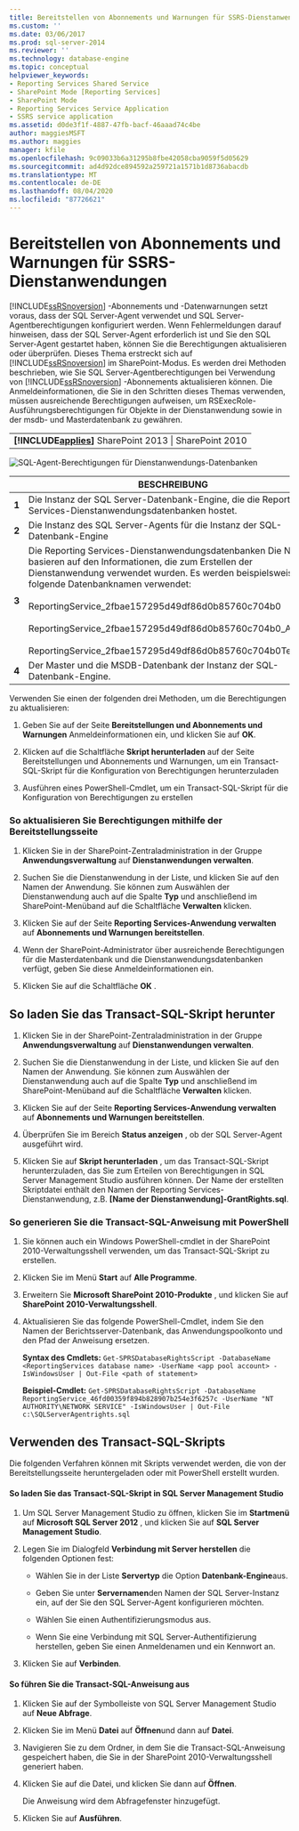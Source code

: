 ```yaml
---
title: Bereitstellen von Abonnements und Warnungen für SSRS-Dienstanwendungen | Microsoft-Dokumentation
ms.custom: ''
ms.date: 03/06/2017
ms.prod: sql-server-2014
ms.reviewer: ''
ms.technology: database-engine
ms.topic: conceptual
helpviewer_keywords:
- Reporting Services Shared Service
- SharePoint Mode [Reporting Services]
- SharePoint Mode
- Reporting Services Service Application
- SSRS service application
ms.assetid: d0de3f1f-4887-47fb-bacf-46aaad74c4be
author: maggiesMSFT
ms.author: maggies
manager: kfile
ms.openlocfilehash: 9c09033b6a31295b8fbe42058cba9059f5d05629
ms.sourcegitcommit: ad4d92dce894592a259721a1571b1d8736abacdb
ms.translationtype: MT
ms.contentlocale: de-DE
ms.lasthandoff: 08/04/2020
ms.locfileid: "87726621"
---
```

# <a name="provision-subscriptions-and-alerts-for-ssrs-service-applications"></a>Bereitstellen von Abonnements und Warnungen für SSRS-Dienstanwendungen
  [!INCLUDE[ssRSnoversion](../../includes/ssrsnoversion-md.md)] -Abonnements und -Datenwarnungen setzt voraus, dass der SQL Server-Agent verwendet und SQL Server-Agentberechtigungen konfiguriert werden. Wenn Fehlermeldungen darauf hinweisen, dass der SQL Server-Agent erforderlich ist und Sie den SQL Server-Agent gestartet haben, können Sie die Berechtigungen aktualisieren oder überprüfen. Dieses Thema erstreckt sich auf [!INCLUDE[ssRSnoversion](../../includes/ssrsnoversion-md.md)] im SharePoint-Modus. Es werden drei Methoden beschrieben, wie Sie SQL Server-Agentberechtigungen bei Verwendung von [!INCLUDE[ssRSnoversion](../../includes/ssrsnoversion-md.md)] -Abonnements aktualisieren können. Die Anmeldeinformationen, die Sie in den Schritten dieses Themas verwenden, müssen ausreichende Berechtigungen aufweisen, um RSExecRole-Ausführungsberechtigungen für Objekte in der Dienstanwendung sowie in der msdb- und Masterdatenbank zu gewähren.

||
|-|
|**[!INCLUDE[applies](../../includes/applies-md.md)]** SharePoint 2013 &#124; SharePoint 2010|

 ![SQL-Agent-Berechtigungen für Dienstanwendungs-Datenbanken](../../../2014/sql-server/install/media/rs-provisionsqlagent.gif "SQL-Agent-Berechtigungen für Dienstanwendungs-Datenbanken")

||BESCHREIBUNG|
|------|-----------------|
|**1**|Die Instanz der SQL Server-Datenbank-Engine, die die Reporting Services-Dienstanwendungsdatenbanken hostet.|
|**2**|Die Instanz des SQL Server-Agents für die Instanz der SQL-Datenbank-Engine|
|**3**|Die Reporting Services-Dienstanwendungsdatenbanken Die Namen basieren auf den Informationen, die zum Erstellen der Dienstanwendung verwendet wurden. Es werden beispielsweise folgende Datenbanknamen verwendet:<br /><br /> ReportingService_2fbae157295d49df86d0b85760c704b0<br /><br /> ReportingService_2fbae157295d49df86d0b85760c704b0_Alerting<br /><br /> ReportingService_2fbae157295d49df86d0b85760c704b0TempDB|
|**4**|Der Master und die MSDB-Datenbank der Instanz der SQL-Datenbank-Engine.|

 Verwenden Sie einen der folgenden drei Methoden, um die Berechtigungen zu aktualisieren:

1.  Geben Sie auf der Seite **Bereitstellungen und Abonnements und Warnungen** Anmeldeinformationen ein, und klicken Sie auf **OK**.

2.  Klicken auf die Schaltfläche **Skript herunterladen** auf der Seite Bereitstellungen und Abonnements und Warnungen, um ein Transact-SQL-Skript für die Konfiguration von Berechtigungen herunterzuladen

3.  Ausführen eines PowerShell-Cmdlet, um ein Transact-SQL-Skript für die Konfiguration von Berechtigungen zu erstellen

### <a name="to-update-permissions-using-the-provision-page"></a>So aktualisieren Sie Berechtigungen mithilfe der Bereitstellungsseite

1.  Klicken Sie in der SharePoint-Zentraladministration in der Gruppe **Anwendungsverwaltung** auf **Dienstanwendungen verwalten**.

2.  Suchen Sie die Dienstanwendung in der Liste, und klicken Sie auf den Namen der Anwendung. Sie können zum Auswählen der Dienstanwendung auch auf die Spalte **Typ** und anschließend im SharePoint-Menüband auf die Schaltfläche **Verwalten** klicken.

3.  Klicken Sie auf der Seite **Reporting Services-Anwendung verwalten** auf **Abonnements und Warnungen bereitstellen**.

4.  Wenn der SharePoint-Administrator über ausreichende Berechtigungen für die Masterdatenbank und die Dienstanwendungsdatenbanken verfügt, geben Sie diese Anmeldeinformationen ein.

5.  Klicken Sie auf die Schaltfläche **OK** .

##  <a name="to-download-the-transact-sql-script"></a><a name="bkmk_download"></a> So laden Sie das Transact-SQL-Skript herunter

1.  Klicken Sie in der SharePoint-Zentraladministration in der Gruppe **Anwendungsverwaltung** auf **Dienstanwendungen verwalten**.

2.  Suchen Sie die Dienstanwendung in der Liste, und klicken Sie auf den Namen der Anwendung. Sie können zum Auswählen der Dienstanwendung auch auf die Spalte **Typ** und anschließend im SharePoint-Menüband auf die Schaltfläche **Verwalten** klicken.

3.  Klicken Sie auf der Seite **Reporting Services-Anwendung verwalten** auf **Abonnements und Warnungen bereitstellen**.

4.  Überprüfen Sie im Bereich **Status anzeigen** , ob der SQL Server-Agent ausgeführt wird.

5.  Klicken Sie auf **Skript herunterladen** , um das Transact-SQL-Skript herunterzuladen, das Sie zum Erteilen von Berechtigungen in SQL Server Management Studio ausführen können. Der Name der erstellten Skriptdatei enthält den Namen der Reporting Services-Dienstanwendung, z.B. **[Name der Dienstanwendung]-GrantRights.sql**.

### <a name="to-generate-the-transact-sql-statement-with-powershell"></a>So generieren Sie die Transact-SQL-Anweisung mit PowerShell

1.  Sie können auch ein Windows PowerShell-cmdlet in der SharePoint 2010-Verwaltungsshell verwenden, um das Transact-SQL-Skript zu erstellen.

2.  Klicken Sie im Menü **Start** auf **Alle Programme**.

3.  Erweitern Sie **Microsoft SharePoint 2010-Produkte** , und klicken Sie auf **SharePoint 2010-Verwaltungsshell**.

4.  Aktualisieren Sie das folgende PowerShell-Cmdlet, indem Sie den Namen der Berichtsserver-Datenbank, das Anwendungspoolkonto und den Pfad der Anweisung ersetzen.

     **Syntax des Cmdlets:** `Get-SPRSDatabaseRightsScript -DatabaseName <ReportingServices database name> -UserName <app pool account> -IsWindowsUser | Out-File <path of statement>`

     **Beispiel-Cmdlet:** `Get-SPRSDatabaseRightsScript -DatabaseName ReportingService_46fd00359f894b828907b254e3f6257c -UserName "NT AUTHORITY\NETWORK SERVICE" -IsWindowsUser | Out-File c:\SQLServerAgentrights.sql`

## <a name="using-the-transact-sql-script"></a>Verwenden des Transact-SQL-Skripts
 Die folgenden Verfahren können mit Skripts verwendet werden, die von der Bereitstellungsseite heruntergeladen oder mit PowerShell erstellt wurden.

#### <a name="to-load-the-transact-sql-script-in-sql-server-management-studio"></a>So laden Sie das Transact-SQL-Skript in SQL Server Management Studio

1.  Um SQL Server Management Studio zu öffnen, klicken Sie im **Startmenü** auf **Microsoft SQL Server 2012** , und klicken Sie auf **SQL Server Management Studio**.

2.  Legen Sie im Dialogfeld **Verbindung mit Server herstellen** die folgenden Optionen fest:

    -   Wählen Sie in der Liste **Servertyp** die Option **Datenbank-Engine**aus.

    -   Geben Sie unter **Servernamen**den Namen der SQL Server-Instanz ein, auf der Sie den SQL Server-Agent konfigurieren möchten.

    -   Wählen Sie einen Authentifizierungsmodus aus.

    -   Wenn Sie eine Verbindung mit SQL Server-Authentifizierung herstellen, geben Sie einen Anmeldenamen und ein Kennwort an.

3.  Klicken Sie auf **Verbinden**.

#### <a name="to-run-the-transact-sql-statement"></a>So führen Sie die Transact-SQL-Anweisung aus

1.  Klicken Sie auf der Symbolleiste von SQL Server Management Studio auf **Neue Abfrage**.

2.  Klicken Sie im Menü **Datei** auf **Öffnen**und dann auf **Datei**.

3.  Navigieren Sie zu dem Ordner, in dem Sie die Transact-SQL-Anweisung gespeichert haben, die Sie in der SharePoint 2010-Verwaltungsshell generiert haben.

4.  Klicken Sie auf die Datei, und klicken Sie dann auf **Öffnen**.

     Die Anweisung wird dem Abfragefenster hinzugefügt.

5.  Klicken Sie auf **Ausführen**.


